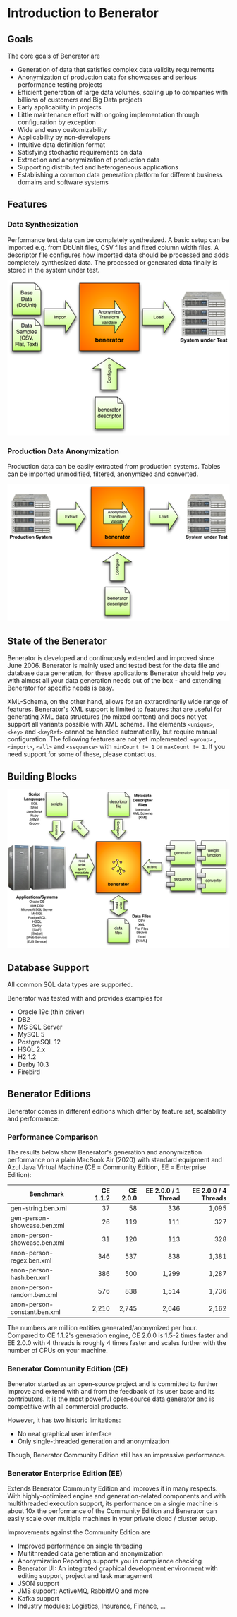 # Introduction to Benerator

## Goals

The core goals of Benerator are

- Generation of data that satisfies complex data validity requirements
- Anonymization of production data for showcases and serious performance testing projects
- Efficient generation of large data volumes, scaling up to companies with billions of customers and Big Data projects
- Early applicability in projects
- Little maintenance effort with ongoing implementation through configuration by exception
- Wide and easy customizability
- Applicability by non-developers
- Intuitive data definition format
- Satisfying stochastic requirements on data
- Extraction and anonymization of production data
- Supporting distributed and heterogeneous applications
- Establishing a common data generation platform for different business domains and software systems

## Features

### Data Synthesization

Performance test data can be completely synthesized. A basic setup can be imported e.g. from DbUnit files, CSV files and fixed column width files. A
descriptor file configures how imported data should be processed and adds completely synthesized data. The processed or generated data finally is
stored in the system under test.

![](assets/grafik1.png)

### Production Data Anonymization

Production data can be easily extracted from production systems. Tables can be imported unmodified, filtered, anonymized and converted.

![](assets/grafik2.png)

## State of the Benerator

Benerator is developed and continuously extended and improved since June 2006\. Benerator is mainly used and tested best for the data file and database
data generation, for these applications Benerator should help you with almost all your data generation needs out of the box - and extending Benerator
for specific needs is easy.

XML-Schema, on the other hand, allows for an extraordinarily wide range of features. Benerator's XML support is limited to features that are useful
for generating XML data structures (no mixed content) and does not yet support all variants possible with XML schema. The elements `<unique>`, `<key>`
and `<keyRef>` cannot be handled automatically, but require manual configuration. The following features are not yet implemented: `<group>`
, `<import>`, `<all>` and `<sequence>` with `minCount != 1` or `maxCount != 1`\. If you need support for some of these, please contact us.

## Building Blocks

![](assets/grafik3.png)

## Database Support

All common SQL data types are supported.

Benerator was tested with and provides examples for

- Oracle 19c (thin driver)
- DB2
- MS SQL Server
- MySQL 5
- PostgreSQL 12
- HSQL 2.x
- H2 1.2
- Derby 10.3
- Firebird


## Benerator Editions

Benerator comes in different editions which differ by feature set, scalability and performance:

### Performance Comparison
The results below show Benerator's generation and anonymization performance on a plain 
MacBook Air (2020) with standard equipment and Azul Java Virtual Machine 
(CE = Community Edition, EE = Enterprise Edition):

| Benchmark | CE 1.1.2 | CE 2.0.0 | EE 2.0.0 / 1 Thread | EE 2.0.0 / 4 Threads | 
| --- | ---: | ---: | ---: | ---: |
| gen-string.ben.xml           |    37 |    58 |   336 | 1,095 |
| gen-person-showcase.ben.xml  |    26 |   119 |   111 |   327 |
| anon-person-showcase.ben.xml |    31 |   120 |   113 |   328 |
| anon-person-regex.ben.xml    |   346 |   537 |   838 | 1,381 |
| anon-person-hash.ben.xml     |   386 |   500 | 1,299 | 1,287 |
| anon-person-random.ben.xml   |   576 |   838 | 1,514 | 1,736 |
| anon-person-constant.ben.xml | 2,210 | 2,745 | 2,646 | 2,162 |

The numbers are million entities generated/anonymized per hour.
Compared to CE 1.1.2's generation engine,
CE 2.0.0 is 1.5-2 times faster 
and EE 2.0.0 with 4 threads is roughly 4 times faster 
and scales further with the number of CPUs on your machine.


### Benerator Community Edition (CE)

Benerator started as an open-source project and is committed to further improve and extend
with and from the feedback of its user base and its contributors.
It is the most powerful open-source data generator and is competitive with all commercial
products.

However, it has two historic limitations:
- No neat graphical user interface
- Only single-threaded generation and anonymization

Though, Benerator Community Edition still has an impressive performance. 

### Benerator Enterprise Edition (EE)

Extends Benerator Community Edition and improves it in many respects. 
With highly-optimized engine and generation-related components 
and with multithreaded execution support, its performance on a single
machine is about 10x the performance of the Community Edition 
and Benerator can easily scale over multiple machines in your private cloud / cluster setup.

Improvements against the Community Edition are

- Improved performance on single threading
- Multithreaded data generation and anonymization
- Anonymization Reporting supports you in compliance checking
- Benerator UI: An integrated graphical development environment with editing support, project and task management
- JSON support
- JMS support: ActiveMQ, RabbitMQ and more
- Kafka support
- Industry modules: Logistics, Insurance, Finance, ...
